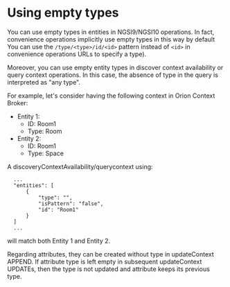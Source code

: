 # Using empty types

You can use empty types in entities in NGSI9/NGSI10 operations. In fact,
convenience operations implicitly use empty types in this way by default
You can use the `/type/<type>/id/<id>` pattern instead of `<id>` in
convenience operations URLs to specify a type).

Moreover, you can use empty entity types in discover context
availability or query context operations. In this case, the absence of
type in the query is interpreted as "any type".

For example, let's consider having the following context in Orion
Context Broker:

-   Entity 1:
    -   ID: Room1
    -   Type: Room
-   Entity 2:
    -   ID: Room1
    -   Type: Space

A discoveryContextAvailability/querycontext using:

```
  ...
  "entities": [
      {
          "type": "",
          "isPattern": "false",
          "id": "Room1"
      }
  ]
  ...
```

will match both Entity 1 and Entity 2.

Regarding attributes, they can be created without type in updateContext
APPEND. If attribute type is left empty in subsequent updateContext UPDATEs, then
the type is not updated and attribute keeps its previous type.
